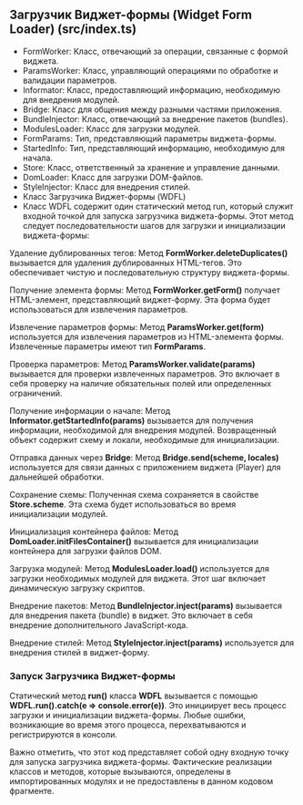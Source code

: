 ## Загрузчик Виджет-формы (Widget Form Loader) (src/index.ts)

- FormWorker: Класс, отвечающий за операции, связанные с формой виджета.
- ParamsWorker: Класс, управляющий операциями по обработке и валидации параметров.
- Informator: Класс, предоставляющий информацию, необходимую для внедрения модулей.
- Bridge: Класс для общения между разными частями приложения.
- BundleInjector: Класс, отвечающий за внедрение пакетов (bundles).
- ModulesLoader: Класс для загрузки модулей.
- FormParams: Тип, представляющий параметры виджета-формы.
- StartedInfo: Тип, представляющий информацию, необходимую для начала.
- Store: Класс, ответственный за хранение и управление данными.
- DomLoader: Класс для загрузки DOM-файлов.
- StyleInjector: Класс для внедрения стилей.
- Класс Загрузчика Виджет-формы (WDFL)
- Класс WDFL содержит один статический метод run, который служит входной точкой для запуска загрузчика виджета-формы. Этот метод следует последовательности шагов для загрузки и инициализации виджета-формы:

Удаление дублированных тегов: Метод **FormWorker.deleteDuplicates()** вызывается для удаления дублированных HTML-тегов. Это обеспечивает чистую и последовательную структуру виджета-формы.

Получение элемента формы: Метод **FormWorker.getForm()** получает HTML-элемент, представляющий виджет-форму. Эта форма будет использоваться для извлечения параметров.

Извлечение параметров формы: Метод **ParamsWorker.get(form)** используется для извлечения параметров из HTML-элемента формы. Извлеченные параметры имеют тип **FormParams**.

Проверка параметров: Метод **ParamsWorker.validate(params)** вызывается для проверки извлеченных параметров. Это включает в себя проверку на наличие обязательных полей или определенных ограничений.

Получение информации о начале: Метод **Informator.getStartedInfo(params)** вызывается для получения информации, необходимой для внедрения модулей. Возвращенный объект содержит схему и локали, необходимые для инициализации.

Отправка данных через **Bridge**: Метод **Bridge.send(scheme, locales)** используется для связи данных с приложением виджета (Player) для дальнейшей обработки.

Сохранение схемы: Полученная схема сохраняется в свойстве **Store.scheme**. Эта схема будет использоваться во время инициализации модулей.

Инициализация контейнера файлов: Метод **DomLoader.initFilesContainer()** вызывается для инициализации контейнера для загрузки файлов DOM.

Загрузка модулей: Метод **ModulesLoader.load()** используется для загрузки необходимых модулей для виджета. Этот шаг включает динамическую загрузку скриптов.

Внедрение пакетов: Метод **BundleInjector.inject(params)** вызывается для внедрения пакета (bundle) в виджет. Это включает в себя внедрение дополнительного JavaScript-кода.

Внедрение стилей: Метод **StyleInjector.inject(params)** используется для внедрения стилей в виджет-форму.

### Запуск Загрузчика Виджет-формы

Статический метод **run()** класса **WDFL** вызывается с помощью **WDFL.run().catch(e => console.error(e))**. Это инициирует весь процесс загрузки и инициализации виджета-формы. Любые ошибки, возникающие во время этого процесса, перехватываются и регистрируются в консоли.

Важно отметить, что этот код представляет собой одну входную точку для запуска загрузчика виджета-формы. Фактические реализации классов и методов, которые вызываются, определены в импортированных модулях и не предоставлены в данном кодовом фрагменте.